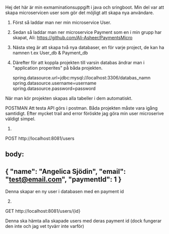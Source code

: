 Hej det här är min exmaminationsuppgift i java och sringboot.
Min del var att skapa microservicen user som gör det möjligt att skapa nya användare.

1. Först så laddar man ner min microservice User.
2. Sedan så laddar man ner microservice Payment som en i min grupp har skapat, Ali: https://github.com/Ali-Asheer/PaymentsMicro
3. Nästa steg är att skapa två nya databaser, en för varje project, de kan ha namnen t.ex User_db & Payment_db
4. Därefter för att koppla projekten till varsin databas ändrar man i "application properites" på båda projekten.
   
    spring.datasource.url=jdbc:mysql://localhost:3306/databas_namn
    spring.datasource.username=username
    spring.datasource.password=password

När man kör projekten skapas alla tabeller i dem automatiskt.

POSTMAN
Att testa API görs i postman. Båda projekten måste vara igång samtidigt.
Efter mycket trail and error föröskte jag göra min user microserive väldigt simpel.

1.
POST     http://localhost:8081/users

body:
---------------------------------------------------------------
{
    "name": "Angelica Sjödin",
    "email": "test@email.com",
    "paymentId": 1
}
---------------------------------------------------------------
Denna skapar en ny user i databasen med en payment id

2.
GET     http://localhost:8081/users/{id}

Denna ska hämta alla skapade users med deras payment id 
(dock fungerar den inte och jag vet tyvärr inte varför)

